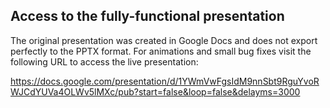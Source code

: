 ## Access to the fully-functional presentation
The original presentation was created in Google Docs and does not export perfectly to the PPTX format. For animations and small bug fixes visit the following URL to access the live presentation:

https://docs.google.com/presentation/d/1YWmVwFgsIdM9nnSbt9RguYvoRWJCdYUVa4OLWv5lMXc/pub?start=false&loop=false&delayms=3000
